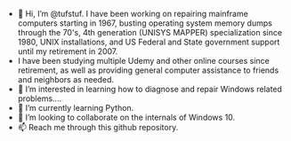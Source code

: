 - 👋 Hi, I’m @tufstuf. I have been working on repairing mainframe computers starting in 1967, busting operating system memory dumps through the 70's, 4th generation (UNISYS MAPPER) specialization since 1980, UNIX installations, and US Federal and State government support until my retirement in 2007. 
- I have been studying multiple Udemy and other online courses since retirement, as well as providing general computer assistance to friends and neighbors as needed.
- 👀 I’m interested in learning how to diagnose and repair Windows related problems....
- 🌱 I’m currently learning Python.
- 💞️ I’m looking to collaborate on the internals of Windows 10.
- 📫 Reach me through this github repository.

<!---
tufstuf/tufstuf is a ✨ special ✨ repository because its `README.md` (this file) appears on your GitHub profile.
You can click the Preview link to take a look at your changes.
--->
